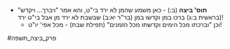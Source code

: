 * **תוס' ביצה** (ב:) - כאן משמע שהמן לא ירד בי"ט, והא אמר "ויברך… ויקדש" (בראשית ב:ג) ברכו במן וקדשו במן (בר"ר יא:ב) שבשבת לא ירד מן אבל בי"ט ירד!
	* וכן "וברכתו מכל הימים וקדשתו מכל הזמנים" (תפילת שבת) - מכל אפי' יו"ט!

#פרק_ביצה_תשפה 
